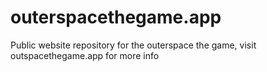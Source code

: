 # outerspacethegame.app
Public website repository for the outerspace the game, visit outspacethegame.app for more info
